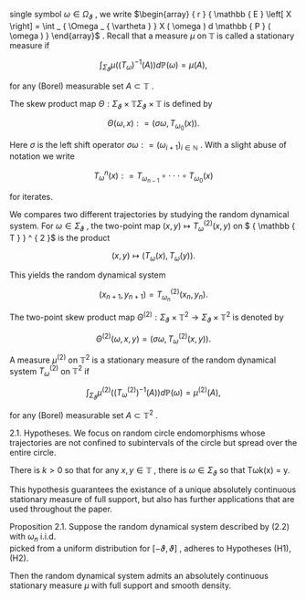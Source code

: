 single symbol $\omega \in \Omega _ { \vartheta }$ , we write $\begin{array} { r } { \mathbb { E } \left[ X \right] = \int _ { \Omega _ { \vartheta } } X ( \omega ) d \mathbb { P } ( \omega ) } \end{array}$ . Recall that a measure $\mu$ on $\mathbb { T }$ is called a stationary measure if  

$$
\int _ { \Sigma _ { \vartheta } } \mu \left( \left( T _ { \omega } \right) ^ { - 1 } ( A ) \right) d \mathbb { P } ( \omega ) = \mu ( A ) ,
$$  

for any (Borel) measurable set $A \subset \mathbb { T }$ .  

The skew product map $\Theta : \Sigma _ { \vartheta } \times \mathbb { T }  \Sigma _ { \vartheta } \times \mathbb { T }$ is defined by  

$$
\Theta ( \omega , x ) : = ( \sigma \omega , T _ { \omega _ { 0 } } ( x ) ) .
$$  

Here $\sigma$ is the left shift operator $\sigma \omega : = ( \omega _ { i + 1 } ) _ { i \in \mathbb { N } }$ . With a slight abuse of notation we write  

$$
T _ { \omega } ^ { n } ( x ) : = T _ { \omega _ { n - 1 } } \circ \cdot \cdot \cdot \circ T _ { \omega _ { 0 } } ( x )
$$  

for iterates.  

We compares two different trajectories by studying the random dynamical system. For $\omega \in \Sigma _ { \vartheta }$ , the two-point map $( x , y ) \mapsto T _ { \omega } ^ { ( 2 ) } ( x , y )$ on $ { \mathbb { T } } ^ { 2 }$ is the product  

$$
( x , y ) \mapsto ( T _ { \omega } ( x ) , T _ { \omega } ( y ) ) .
$$  

This yields the random dynamical system  

$$
( x _ { n + 1 } , y _ { n + 1 } ) = T _ { \omega _ { n } } ^ { ( 2 ) } ( x _ { n } , y _ { n } ) .
$$  

The two-point skew product map $\Theta ^ { ( 2 ) } : \Sigma _ { \vartheta } \times  { \mathbb { T } } ^ { 2 } \to \Sigma _ { \vartheta } \times  { \mathbb { T } } ^ { 2 }$ is denoted by  

$$
\Theta ^ { ( 2 ) } ( \omega , x , y ) = ( \sigma \omega , T _ { \omega } ^ { ( 2 ) } ( x , y ) ) .
$$  

A measure $\mu ^ { ( 2 ) }$ on $\mathbb { T } ^ { 2 }$ is a stationary measure of the random dynamical system $T _ { \omega } ^ { ( 2 ) }$ on $\mathbb { T } ^ { 2 }$ if  

$$
\int _ { \Sigma _ { \vartheta } } \mu ^ { ( 2 ) } \left( \left( T _ { \omega } ^ { ( 2 ) } \right) ^ { - 1 } ( A ) \right) d \mathbb { P } ( \omega ) = \mu ^ { ( 2 ) } ( A ) ,
$$  

for any (Borel) measurable set $A \subset \mathbb { T } ^ { 2 }$ .  

2.1. Hypotheses. We focus on random circle endomorphisms whose trajectories are not confined to subintervals of the circle but spread over the entire circle.  

There is $k > 0$ so that for any $x , y \in \mathbb { T }$ , there is $\omega \in \Sigma _ { \vartheta }$ so that Tωk(x) = y.  

This hypothesis guarantees the existance of a unique absolutely continuous stationary measure of full support, but also has further applications that are used throughout the paper.  

Proposition 2.1. Suppose the random dynamical system described by (2.2) with $\omega _ { n }$ i.i.d.   
picked from a uniform distribution for $[ - \vartheta , \vartheta ]$ , adheres to Hypotheses (H1), (H2).  

Then the random dynamical system admits an absolutely continuous stationary measure $\mu$ with full support and smooth density.  